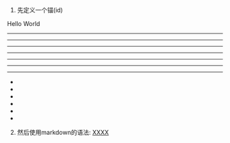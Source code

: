 1. 先定义一个锚(id)

<span id="jump">Hello World</span>

---------------------------------
---------------------------------
---------------------------------
---------------------------------
---------------------------------
---------------------------------
---------------------------------
-
-
-
-
-
-


















2. 然后使用markdown的语法:
[XXXX](#jump)
